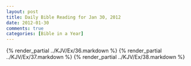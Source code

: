 ```yaml
---
layout: post
title: Daily Bible Reading for Jan 30, 2012
date: 2012-01-30
comments: true
categories: [Bible in a Year]
---
```

{% render_partial ../KJV/Ex/36.markdown %}
{% render_partial ../KJV/Ex/37.markdown %}
{% render_partial ../KJV/Ex/38.markdown %}
